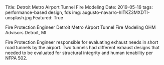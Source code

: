 Title: Detroit Metro Airport Tunnel Fire Modeling
Date: 2019-05-16
tags: performance-based design, fds
img: augusto-navarro-hlTKZ3MXDTI-unsplash.jpg
Featured: True

Fire Protection Engineer 
Detroit Metro Airport Tunnel Fire Modeling 
OHM Advisors 
Detroit, MI

Fire Protection Engineer responsible for evaluating exhaust needs in short road tunnels by the airport. Two tunnels had different exhaust designs that needed to be evaluated for structural integrity and human tenability per NFPA 502.
